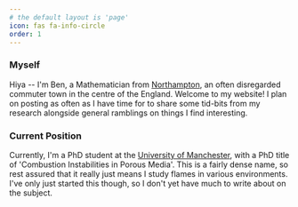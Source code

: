 ```yaml
---
# the default layout is 'page'
icon: fas fa-info-circle
order: 1
---
```


### Myself
Hiya -- I'm Ben, a Mathematician from [Northampton](https://maps.app.goo.gl/ZQo4n8aG5CiH53bo9), an often disregarded commuter town in the centre of the England. Welcome to my website! I plan on posting as often as I have time for to share some tid-bits from my research alongside general ramblings on things I find interesting.

<!-- ### CV
[Link to CV]() -->

### Current Position
Currently, I'm a PhD student at the [University of Manchester](https://research.manchester.ac.uk/en/persons/benjamin-levi-cookman), with a PhD title of 'Combustion Instabilities in Porous Media'. This is a fairly dense name, so rest assured that it really just means I study flames in various environments. I've only just started this though, so I don't yet have much to write about on the subject.


